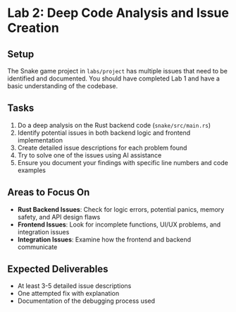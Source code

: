 # Lab 2: Deep Code Analysis and Issue Creation

## Setup

The Snake game project in `labs/project` has multiple issues that need to be identified and documented. You should have completed Lab 1 and have a basic understanding of the codebase.

## Tasks

1. Do a deep analysis on the Rust backend code (`snake/src/main.rs`)
2. Identify potential issues in both backend logic and frontend implementation
3. Create detailed issue descriptions for each problem found
4. Try to solve one of the issues using AI assistance
5. Ensure you document your findings with specific line numbers and code examples

## Areas to Focus On

- **Rust Backend Issues**: Check for logic errors, potential panics, memory safety, and API design flaws
- **Frontend Issues**: Look for incomplete functions, UI/UX problems, and integration issues
- **Integration Issues**: Examine how the frontend and backend communicate

## Expected Deliverables

- At least 3-5 detailed issue descriptions
- One attempted fix with explanation
- Documentation of the debugging process used

